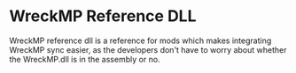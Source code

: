 # WreckMP Reference DLL

WreckMP reference dll is a reference for mods which makes integrating WreckMP sync easier, as the developers don't have to worry about whether the WreckMP.dll is in the assembly or no.
